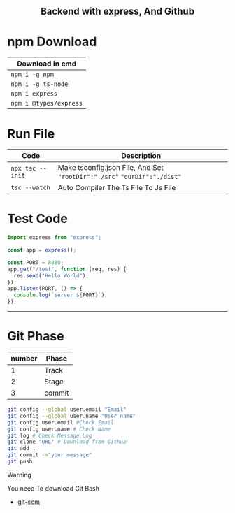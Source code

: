<h2 align="center">Backend with express, And Github</h2>

# npm Download <!-- omit in toc -->
| Download in cmd        |
| ---------------------- |
| `npm i -g npm`         |
| `npm i -g ts-node`     |
| `npm i express`        |
| `npm i @types/express` |

# Run File

| Code              | Description                                                              |
| ----------------- | ------------------------------------------------------------------------ |
| `npx tsc --init ` | Make tsconfig.json File, And Set `"rootDir":"./src"` `"ourDir":"./dist"` |
| `tsc --watch`     | Auto Compiler The Ts File To Js File                                     |

# Test Code

```ts
import express from "express";

const app = express();

const PORT = 8080;
app.get("/test", function (req, res) {
  res.send("Hello World");
});
app.listen(PORT, () => {
  console.log(`server ${PORT}`);
});
```
<hr>

# Git Phase

| number | Phase |
|-|-------|
|1|Track|
|2|Stage|
|3|commit|

```bash
git config --global user.email "Email"
git config --global user.name "User_name"
git config user.email #Check Email
git config user.name # Check Name
git log # Check Message Log
git clone "URL" # Download from Github
git add .
git commit -m"your message"
git push
```

> [!WARNING]  
> You need To download Git Bash
* [git-scm](https://git-scm.com/)
